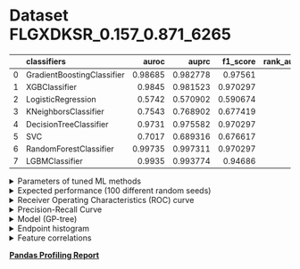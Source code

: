 # Dataset FLGXDKSR_0.157_0.871_6265

|    | classifiers                |   auroc |    auprc |   f1_score |   rank_auroc |   rank_auprc |   rank_f1 |
|---:|:---------------------------|--------:|---------:|-----------:|-------------:|-------------:|----------:|
|  0 | GradientBoostingClassifier | 0.98685 | 0.982778 |   0.97561  |            3 |            3 |         1 |
|  1 | XGBClassifier              | 0.9845  | 0.981523 |   0.970297 |            4 |            4 |         2 |
|  2 | LogisticRegression         | 0.5742  | 0.570902 |   0.590674 |            8 |            8 |         8 |
|  3 | KNeighborsClassifier       | 0.7543  | 0.768902 |   0.677419 |            6 |            6 |         6 |
|  4 | DecisionTreeClassifier     | 0.9731  | 0.975582 |   0.970297 |            5 |            5 |         2 |
|  5 | SVC                        | 0.7017  | 0.689316 |   0.676617 |            7 |            7 |         6 |
|  6 | RandomForestClassifier     | 0.99735 | 0.997311 |   0.970297 |            1 |            1 |         2 |
|  7 | LGBMClassifier             | 0.9935  | 0.993774 |   0.94686  |            2 |            2 |         5 |


<details>
<summary>Parameters of tuned ML methods</summary>


```
GradientBoostingClassifier(ccp_alpha=0.0, criterion='friedman_mse', init=None,
                           learning_rate=0.047471047474927947, loss='deviance',
                           max_depth=5, max_features=None, max_leaf_nodes=None,
                           min_impurity_decrease=0.0, min_impurity_split=None,
                           min_samples_leaf=1, min_samples_split=2,
                           min_weight_fraction_leaf=0.0, n_estimators=100,
                           n_iter_no_change=4, presort='deprecated',
                           random_state=6265, subsample=1.0, tol=1e-07,
                           validation_fraction=0.02, verbose=0,
                           warm_start=False)
XGBClassifier(alpha=0.7976085817221445, base_score=0.5, booster='dart',
              colsample_bylevel=1, colsample_bynode=1, colsample_bytree=1,
              eta=1.189053209220623e-07, eval_metric='logloss', gamma=0.2,
              gpu_id=-1, importance_type='gain', interaction_constraints=None,
              learning_rate=1.18905319e-07, max_delta_step=0, max_depth=6,
              min_child_weight=1, missing=nan, monotone_constraints=None,
              n_estimators=60, n_jobs=0, num_parallel_tree=1,
              objective='binary:logistic', random_state=6265,
              reg_alpha=0.797608554, reg_lambda=6.923128813527922,
              scale_pos_weight=1, subsample=1, tree_method=None,
              validate_parameters=False, verbosity=None)
LogisticRegression(C=0.020450652968583574, class_weight=None, dual=False,
                   fit_intercept=True, intercept_scaling=1, l1_ratio=None,
                   max_iter=100, multi_class='auto', n_jobs=None, penalty='l1',
                   random_state=6265, solver='liblinear', tol=0.0001, verbose=0,
                   warm_start=False)
KNeighborsClassifier(algorithm='auto', leaf_size=30, metric='minkowski',
                     metric_params=None, n_jobs=None, n_neighbors=16, p=1,
                     weights='distance')
DecisionTreeClassifier(ccp_alpha=0.0, class_weight=None, criterion='gini',
                       max_depth=10, max_features=None, max_leaf_nodes=None,
                       min_impurity_decrease=0.0, min_impurity_split=None,
                       min_samples_leaf=4, min_samples_split=12,
                       min_weight_fraction_leaf=0.0, presort='deprecated',
                       random_state=6265, splitter='best')
SVC(C=19.087433268954488, break_ties=False, cache_size=200,
    class_weight='balanced', coef0=3.0, decision_function_shape='ovr', degree=2,
    gamma='scale', kernel='rbf', max_iter=-1, probability=True,
    random_state=6265, shrinking=True, tol=4.516694353534716e-05,
    verbose=False)
RandomForestClassifier(bootstrap=True, ccp_alpha=0.0, class_weight=None,
                       criterion='entropy', max_depth=6, max_features=None,
                       max_leaf_nodes=None, max_samples=None,
                       min_impurity_decrease=0.0, min_impurity_split=None,
                       min_samples_leaf=1, min_samples_split=7,
                       min_weight_fraction_leaf=0.0, n_estimators=82,
                       n_jobs=None, oob_score=False, random_state=6265,
                       verbose=0, warm_start=False)
LGBMClassifier(boosting_type='dart', class_weight=None, colsample_bytree=1.0,
               importance_type='split', learning_rate=0.1, max_depth=10,
               metric='binary_logloss', min_child_samples=20,
               min_child_weight=0.001, min_split_gain=0.0, n_estimators=78,
               n_jobs=-1, num_leaves=12, objective='binary', random_state=6265,
               reg_alpha=0.0, reg_lambda=0.0, silent=True, subsample=1.0,
               subsample_for_bin=200000, subsample_freq=0)
```

</details>

<details>
<summary>Expected performance (100 different random seeds)</summary>
<img src='FLGXDKSR_0.157_0.871_6265-box.svg' width=40% />
</details>

<details>
<summary>Receiver Operating Characteristics (ROC) curve</summary>
<img src='FLGXDKSR_0.157_0.871_6265-roc.svg' width=40% />
</details>

<details>
<summary>Precision-Recall Curve</summary>
<img src='FLGXDKSR_0.157_0.871_6265-prc.svg' width=40% />
</details>

<details>
<summary>Model (GP-tree)</summary>
<img src='FLGXDKSR_0.157_0.871_6265-model.svg' height=10% />
</details>

<details>
<summary>Endpoint histogram</summary>
<img src='FLGXDKSR_0.157_0.871_6265-endpoint.svg' width=40% />
</details>

<details>
<summary>Feature correlations</summary>
<img src='FLGXDKSR_0.157_0.871_6265-corr.svg' width=40% />
</details>

[**Pandas Profiling Report**](https://epistasislab.github.io/digen/profile/FLGXDKSR_0.157_0.871_6265.html)
